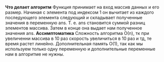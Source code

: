 **Что делает алгоритм**
Функция принимает на вход массив данных и его размер. Начиная с элемента под индексом 1 он вычитает из каждого последующего элемента следующий и складывает полученные значения в переменную ans. Т. е. ans становится суммой разниц элементов массива. Затем в конце она выдает нам полученное значения ans.
**Ассимптоматика**
Сложность алгоритма О(n), тк при увеличенни массива в 10 раз скорость увеличиться в 10 раз и тд, те время растет линейно. Дополнительная память О(1), так как мы используем только одну переменную и дополнительные переменные нам в алгоритме не нужны. 